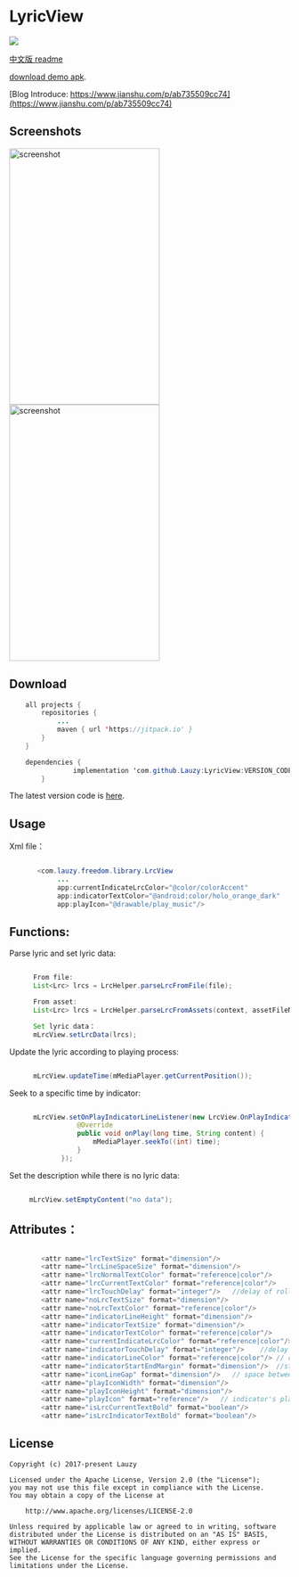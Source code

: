 # LyricView
[![](https://jitpack.io/v/Lauzy/LyricView.svg)](https://jitpack.io/#Lauzy/LyricView)

[中文版 readme](https://github.com/Lauzy/LyricView/blob/master/README_CN.md)

[download demo apk](https://github.com/Lauzy/LyricView/raw/master/apk/demo.apk).

[Blog Introduce: https://www.jianshu.com/p/ab735509cc74](https://www.jianshu.com/p/ab735509cc74)

## Screenshots

<img src="/screenshots/20180428_LyricView_screen_shot_01.png" alt="screenshot" title="screenshot" width="270" height="460" />  <img src="/screenshots/20180428_LyricView_screen_shot_02.png" alt="screenshot" title="screenshot" width="270" height="460" />

## Download

```java
    all projects {
	    repositories {
		    ...
		    maven { url 'https://jitpack.io' }
	    }
	}

    dependencies {
    	        implementation 'com.github.Lauzy:LyricView:VERSION_CODE'
    	}
```

The latest version code is [here](https://github.com/Lauzy/LyricView/releases).

## Usage

Xml file：

```java

       <com.lauzy.freedom.library.LrcView
            ...
            app:currentIndicateLrcColor="@color/colorAccent"
            app:indicatorTextColor="@android:color/holo_orange_dark"
            app:playIcon="@drawable/play_music"/>

```

## Functions:

Parse lyric and set lyric data:

```java

      From file:
      List<Lrc> lrcs = LrcHelper.parseLrcFromFile(file);

      From asset:
      List<Lrc> lrcs = LrcHelper.parseLrcFromAssets(context, assetFileName);

      Set lyric data：
      mLrcView.setLrcData(lrcs);

```
Update the lyric according to playing process:

```java

      mLrcView.updateTime(mMediaPlayer.getCurrentPosition());

```

Seek to a specific time by indicator:

```java

      mLrcView.setOnPlayIndicatorLineListener(new LrcView.OnPlayIndicatorLineListener() {
                 @Override
                 public void onPlay(long time, String content) {
                     mMediaPlayer.seekTo((int) time);
                 }
             });

```

Set the description while there is no lyric data:

```java

     mLrcView.setEmptyContent("no data");

```

## Attributes：
```java

        <attr name="lrcTextSize" format="dimension"/>
        <attr name="lrcLineSpaceSize" format="dimension"/>
        <attr name="lrcNormalTextColor" format="reference|color"/>
        <attr name="lrcCurrentTextColor" format="reference|color"/>
        <attr name="lrcTouchDelay" format="integer"/>   //delay of rolling back
        <attr name="noLrcTextSize" format="dimension"/>
        <attr name="noLrcTextColor" format="reference|color"/>
        <attr name="indicatorLineHeight" format="dimension"/>
        <attr name="indicatorTextSize" format="dimension"/>
        <attr name="indicatorTextColor" format="reference|color"/>
        <attr name="currentIndicateLrcColor" format="reference|color"/> //current lyric line color
        <attr name="indicatorTouchDelay" format="integer"/>    //delay of indicator's disappearance
        <attr name="indicatorLineColor" format="reference|color"/> // color of indicator line
        <attr name="indicatorStartEndMargin" format="dimension"/>  //start and end margin of indicator
        <attr name="iconLineGap" format="dimension"/>   // space between indicator's playing icon and line
        <attr name="playIconWidth" format="dimension"/>
        <attr name="playIconHeight" format="dimension"/>
        <attr name="playIcon" format="reference"/>   // indicator's playing icon
        <attr name="isLrcCurrentTextBold" format="boolean"/>
        <attr name="isLrcIndicatorTextBold" format="boolean"/>

```

## License

```
Copyright (c) 2017-present Lauzy

Licensed under the Apache License, Version 2.0 (the "License");
you may not use this file except in compliance with the License.
You may obtain a copy of the License at

    http://www.apache.org/licenses/LICENSE-2.0

Unless required by applicable law or agreed to in writing, software
distributed under the License is distributed on an "AS IS" BASIS,
WITHOUT WARRANTIES OR CONDITIONS OF ANY KIND, either express or implied.
See the License for the specific language governing permissions and
limitations under the License.

```